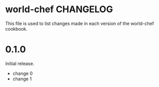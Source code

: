 # world-chef CHANGELOG

This file is used to list changes made in each version of the world-chef cookbook.

# 0.1.0

Initial release.

- change 0
- change 1

